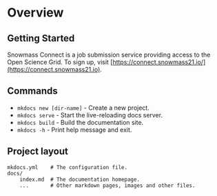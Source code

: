 # Overview


## Getting Started

Snowmass Connect is a job submission service providing access to the Open Science Grid. To sign up, visit [https://connect.snowmass21.io/](https://connect.snowmass21.io).

## Commands

* `mkdocs new [dir-name]` - Create a new project.
* `mkdocs serve` - Start the live-reloading docs server.
* `mkdocs build` - Build the documentation site.
* `mkdocs -h` - Print help message and exit.

## Project layout

    mkdocs.yml    # The configuration file.
    docs/
        index.md  # The documentation homepage.
        ...       # Other markdown pages, images and other files.
